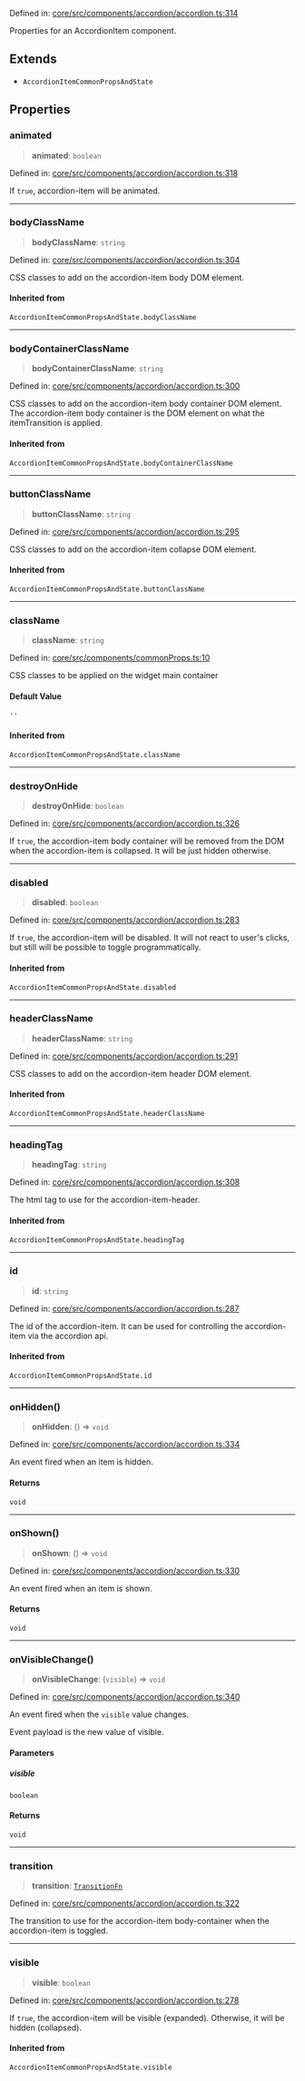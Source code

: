 Defined in: [core/src/components/accordion/accordion.ts:314](https://github.com/AmadeusITGroup/AgnosUI/blob/5c052e99309ca831f867eebe4a6ec87196141d12/core/src/components/accordion/accordion.ts#L314)

Properties for an AccordionItem component.

## Extends

- `AccordionItemCommonPropsAndState`

## Properties

### animated

> **animated**: `boolean`

Defined in: [core/src/components/accordion/accordion.ts:318](https://github.com/AmadeusITGroup/AgnosUI/blob/5c052e99309ca831f867eebe4a6ec87196141d12/core/src/components/accordion/accordion.ts#L318)

If `true`, accordion-item will be animated.

***

### bodyClassName

> **bodyClassName**: `string`

Defined in: [core/src/components/accordion/accordion.ts:304](https://github.com/AmadeusITGroup/AgnosUI/blob/5c052e99309ca831f867eebe4a6ec87196141d12/core/src/components/accordion/accordion.ts#L304)

CSS classes to add on the accordion-item body DOM element.

#### Inherited from

`AccordionItemCommonPropsAndState.bodyClassName`

***

### bodyContainerClassName

> **bodyContainerClassName**: `string`

Defined in: [core/src/components/accordion/accordion.ts:300](https://github.com/AmadeusITGroup/AgnosUI/blob/5c052e99309ca831f867eebe4a6ec87196141d12/core/src/components/accordion/accordion.ts#L300)

CSS classes to add on the accordion-item body container DOM element.
The accordion-item body container is the DOM element on what the itemTransition is applied.

#### Inherited from

`AccordionItemCommonPropsAndState.bodyContainerClassName`

***

### buttonClassName

> **buttonClassName**: `string`

Defined in: [core/src/components/accordion/accordion.ts:295](https://github.com/AmadeusITGroup/AgnosUI/blob/5c052e99309ca831f867eebe4a6ec87196141d12/core/src/components/accordion/accordion.ts#L295)

CSS classes to add on the accordion-item collapse DOM element.

#### Inherited from

`AccordionItemCommonPropsAndState.buttonClassName`

***

### className

> **className**: `string`

Defined in: [core/src/components/commonProps.ts:10](https://github.com/AmadeusITGroup/AgnosUI/blob/5c052e99309ca831f867eebe4a6ec87196141d12/core/src/components/commonProps.ts#L10)

CSS classes to be applied on the widget main container

#### Default Value

`''`

#### Inherited from

`AccordionItemCommonPropsAndState.className`

***

### destroyOnHide

> **destroyOnHide**: `boolean`

Defined in: [core/src/components/accordion/accordion.ts:326](https://github.com/AmadeusITGroup/AgnosUI/blob/5c052e99309ca831f867eebe4a6ec87196141d12/core/src/components/accordion/accordion.ts#L326)

If `true`, the accordion-item body container will be removed from the DOM when the accordion-item is collapsed. It will be just hidden otherwise.

***

### disabled

> **disabled**: `boolean`

Defined in: [core/src/components/accordion/accordion.ts:283](https://github.com/AmadeusITGroup/AgnosUI/blob/5c052e99309ca831f867eebe4a6ec87196141d12/core/src/components/accordion/accordion.ts#L283)

If `true`, the accordion-item will be disabled.
It will not react to user's clicks, but still will be possible to toggle programmatically.

#### Inherited from

`AccordionItemCommonPropsAndState.disabled`

***

### headerClassName

> **headerClassName**: `string`

Defined in: [core/src/components/accordion/accordion.ts:291](https://github.com/AmadeusITGroup/AgnosUI/blob/5c052e99309ca831f867eebe4a6ec87196141d12/core/src/components/accordion/accordion.ts#L291)

CSS classes to add on the accordion-item header DOM element.

#### Inherited from

`AccordionItemCommonPropsAndState.headerClassName`

***

### headingTag

> **headingTag**: `string`

Defined in: [core/src/components/accordion/accordion.ts:308](https://github.com/AmadeusITGroup/AgnosUI/blob/5c052e99309ca831f867eebe4a6ec87196141d12/core/src/components/accordion/accordion.ts#L308)

The html tag to use for the accordion-item-header.

#### Inherited from

`AccordionItemCommonPropsAndState.headingTag`

***

### id

> **id**: `string`

Defined in: [core/src/components/accordion/accordion.ts:287](https://github.com/AmadeusITGroup/AgnosUI/blob/5c052e99309ca831f867eebe4a6ec87196141d12/core/src/components/accordion/accordion.ts#L287)

The id of the accordion-item. It can be used for controlling the accordion-item via the accordion api.

#### Inherited from

`AccordionItemCommonPropsAndState.id`

***

### onHidden()

> **onHidden**: () => `void`

Defined in: [core/src/components/accordion/accordion.ts:334](https://github.com/AmadeusITGroup/AgnosUI/blob/5c052e99309ca831f867eebe4a6ec87196141d12/core/src/components/accordion/accordion.ts#L334)

An event fired when an item is hidden.

#### Returns

`void`

***

### onShown()

> **onShown**: () => `void`

Defined in: [core/src/components/accordion/accordion.ts:330](https://github.com/AmadeusITGroup/AgnosUI/blob/5c052e99309ca831f867eebe4a6ec87196141d12/core/src/components/accordion/accordion.ts#L330)

An event fired when an item is shown.

#### Returns

`void`

***

### onVisibleChange()

> **onVisibleChange**: (`visible`) => `void`

Defined in: [core/src/components/accordion/accordion.ts:340](https://github.com/AmadeusITGroup/AgnosUI/blob/5c052e99309ca831f867eebe4a6ec87196141d12/core/src/components/accordion/accordion.ts#L340)

An event fired when the `visible` value changes.

Event payload is the new value of visible.

#### Parameters

##### visible

`boolean`

#### Returns

`void`

***

### transition

> **transition**: [`TransitionFn`](../type-aliases/TransitionFn.md)

Defined in: [core/src/components/accordion/accordion.ts:322](https://github.com/AmadeusITGroup/AgnosUI/blob/5c052e99309ca831f867eebe4a6ec87196141d12/core/src/components/accordion/accordion.ts#L322)

The transition to use for the accordion-item body-container when the accordion-item is toggled.

***

### visible

> **visible**: `boolean`

Defined in: [core/src/components/accordion/accordion.ts:278](https://github.com/AmadeusITGroup/AgnosUI/blob/5c052e99309ca831f867eebe4a6ec87196141d12/core/src/components/accordion/accordion.ts#L278)

If `true`, the accordion-item will be visible (expanded). Otherwise, it will be hidden (collapsed).

#### Inherited from

`AccordionItemCommonPropsAndState.visible`
